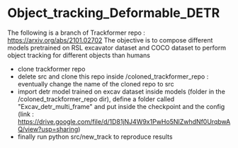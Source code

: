 # Object_tracking_Deformable_DETR

The following is a branch of Trackformer repo : https://arxiv.org/abs/2101.02702
The objective is to compose different models pretrained on RSL excavator dataset and COCO dataset to perform object tracking for different objects than humans

- clone trackformer repo
- delete src and clone this repo inside /coloned_trackformer_repo : eventually change the name of the cloned repo to src
- import detr model trained on excav dataset inside models (folder in the /coloned_trackformer_repo dir), define a folder called "Excav_detr_multi_frame" and put inside the checkpoint and the config (link : https://drive.google.com/file/d/1D81jNJ4W9x1PwHo5NIZwhdNf0UrqbwAQ/view?usp=sharing)
- finally run python src/new_track to reproduce results
